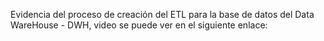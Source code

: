 Evidencia del proceso de creación del ETL para la base de datos del Data WareHouse - DWH, video se puede ver en el siguiente enlace:
